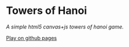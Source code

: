 # Towers of Hanoi

_A simple html5 canvas+js towers of hanoi game._

[Play on github pages](https://github.com/Abhay2628/TowerOfHanoi/)
